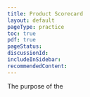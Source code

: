 ```yaml
---
title: Product Scorecard
layout: default
pageType: practice
toc: true
pdf: true
pageStatus: 
discussionId:  
includeInSidebar: 
recommendedContent:
---
```


The purpose of the


